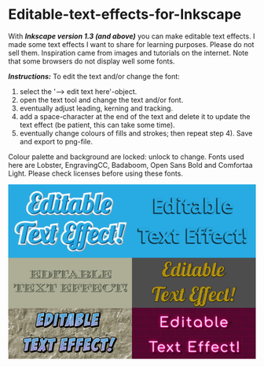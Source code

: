 # Editable-text-effects-for-Inkscape

With ***Inkscape version 1.3 (and above)*** you can make editable text effects.
I made some text effects I want to share for learning purposes. Please do not sell them. 
Inspiration came from images and tutorials on the internet.
Note that some browsers do not display well some fonts.

***Instructions:***
To edit the text and/or change the font:
  1) select the '--> edit text here'-object.
  2) open the text tool and change the text and/or font.
  3) eventually adjust leading, kerning and tracking.
  4) add a space-character at the end of the text and delete it to update the text effect (be patient, this can take some time).
  5) eventually change colours of fills and strokes; then repeat step 4).
Save and export to png-file.

Colour palette and background are locked: unlock to change.
Fonts used here are Lobster, EngravingCC, Badaboom, Open Sans Bold and Comfortaa Light. Please check licenses before using these fonts.

![Editable text effects.jpg](https://github.com/RaffertyR/Editable-text-effects-for-Inkscape/blob/main/Editable%20text%20effects.jpg)
